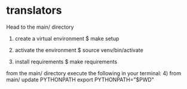 # translators


Head to the main/ directory

1) create a virtual environment
$ make setup

2) activate the environment
$ source venv/bin/activate


3) install requirements
$ make requirements

from the main/ directory execute the following in your terminal:
4) from main/ update PYTHONPATH
export PYTHONPATH="$PWD"

